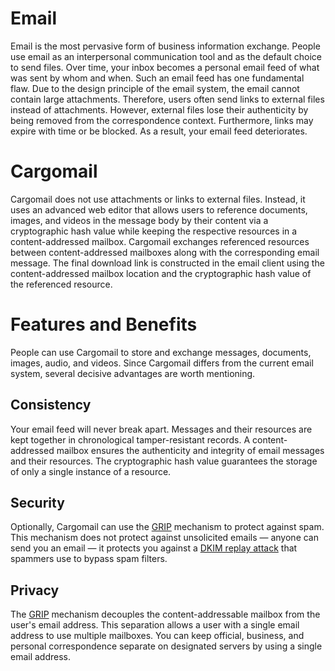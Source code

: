 # Email

Email is the most pervasive form of business information exchange. People use email as an interpersonal communication tool and as the default choice to send files. Over time, your inbox becomes a personal email feed of what was sent by whom and when. Such an email feed has one fundamental flaw. Due to the design principle of the email system, the email cannot contain large attachments. Therefore, users often send links to external files instead of attachments. However, external files lose their authenticity by being removed from the correspondence context. Furthermore, links may expire with time or be blocked. As a result, your email feed deteriorates.

# Cargomail

Cargomail does not use attachments or links to external files. Instead, it uses an advanced web editor that allows users to reference documents, images, and videos in the message body by their content via a cryptographic hash value while keeping the respective resources in a content-addressed mailbox. Cargomail exchanges referenced resources between content-addressed mailboxes along with the corresponding email message. The final download link is constructed in the email client using the content-addressed mailbox location and the cryptographic hash value of the referenced resource.

# Features and Benefits

People can use Cargomail to store and exchange messages, documents, images, audio, and videos. Since Cargomail differs from the current email system, several decisive advantages are worth mentioning.

## Consistency

Your email feed will never break apart. Messages and their resources are kept together in chronological tamper-resistant records. A content-addressed mailbox ensures the authenticity and integrity of email messages and their resources. The cryptographic hash value guarantees the storage of only a single instance of a resource.

## Security

Optionally, Cargomail can use the [GRIP](https://github.com/cargomail-org/grip) mechanism to protect against spam. This mechanism does not protect against unsolicited emails — anyone can send you an email —  it protects you against a [DKIM replay attack](https://www.ietf.org/id/draft-chuang-dkim-replay-problem-01.html) that spammers use to bypass spam filters.

## Privacy

The [GRIP](https://github.com/cargomail-org/grip) mechanism decouples the content-addressable mailbox from the user's email address. This separation allows a user with a single email address to use multiple mailboxes. You can keep official, business, and personal correspondence separate on designated servers by using a single email address.